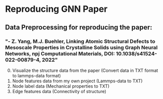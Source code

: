 # Reproducing GNN Paper

## Data Preprocessing for reproducing the paper:
### "- Z. Yang, M.J. Buehler, Linking Atomic Structural Defects to Mesoscale Properties in Crystalline Solids using Graph Neural Networks, npj Computational Materials, DOI: 10.1038/s41524-022-00879-4, 2022" 

0. Visualize the structure data from the paper (Convert data in TXT format to lammps-data format)
1. Node features data from my own project (Lammps-data to TXT)
2. Node label data (Mechanical properties to TXT)
3. Edge features data (Connectivity of structure)
